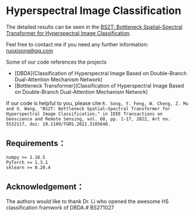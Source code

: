 # Hyperspectral Image Classification

The detailed results can be seen in the [BS2T: Bottleneck Spatial–Spectral Transformer for Hyperspectral Image Classification](https://ieeexplore.ieee.org/document/9804828).

Feel free to contact me if you need any further information: ruoxisong@qq.com

Some of our code references the projects
* [DBDA](Classification of Hyperspectral Image Based on Double-Branch Dual-Attention Mechanism Network)
* [Bottleneck Transformer](Classification of Hyperspectral Image Based on Double-Branch Dual-Attention Mechanism Network)

If our code is helpful to you, please cite
`R. Song, Y. Feng, W. Cheng, Z. Mu and X. Wang, "BS2T: Bottleneck Spatial–Spectral Transformer for Hyperspectral Image Classification," in IEEE Transactions on Geoscience and Remote Sensing, vol. 60, pp. 1-17, 2022, Art no. 5532117, doi: 10.1109/TGRS.2022.3185640.
`


Requirements：
------- 
```
numpy >= 1.16.5
PyTorch >= 1.3.1
sklearn >= 0.20.4
```

Acknowledgement：
------- 
The authors would like to thank Dr. Li who opened the awesome HS classification framwork of DBDA.# BS271027
